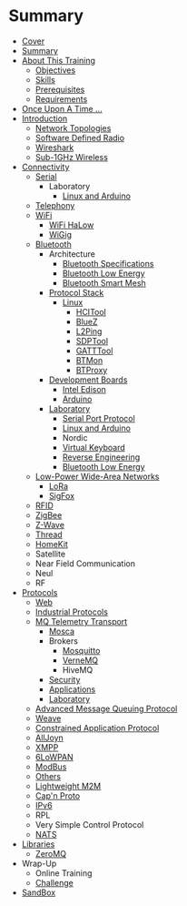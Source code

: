 # Summary

* [Cover](README.md)
* [Summary](SUMMARY.md)
* [About This Training](documentation/AboutThisTraining.md)
  * [Objectives](documentation/Objectives.md)
  * [Skills](documentation/Skills.md)
  * [Prerequisites](documentation/Prerequisites.md)
  * [Requirements](documentation/Requirements.md)
* [Once Upon A Time ...](documentation/OnceUponATime.md)
* [Introduction](documentation/Introduction.md)
  * [Network Topologies](documentation/NetworkTopologies.md)
  * [Software Defined Radio](documentation/SoftwareDefinedRadio.md)
  * [Wireshark](documentation/Wireshark.md)
  * [Sub-1GHz Wireless](documentation/Sub1GhzWireless.md)
* [Connectivity](documentation/Connectivity.md)
  * [Serial](documentation/Serial.md)
    * Laboratory
      * [Linux and Arduino](documentation/SerialLinuxAndArduino.md)
  * [Telephony](documentation/Telephony.md)
  * [WiFi](documentation/WiFi.md)
    * [WiFi HaLow](documentation/WiFiHaLow.md)
    * [WiGig](documentation/WiGig.md)
  * [Bluetooth](documentation/Bluetooth.md)
    * Architecture
      * [Bluetooth Specifications](documentation/BluetoothProfiles.md)
      * [Bluetooth Low Energy](documentation/BluetoothLowEnergy.md)
      * [Bluetooth Smart Mesh](documentation/BluetoothSmartMesh.md)
    * [Protocol Stack](documentation/ProtocolStack.md)
      * [Linux](documentation/BluetoothProtocolStackLinux.md)
        * [HCITool](documentation/LinuxHcitool.md)
        * [BlueZ](documentation/LinuxBluez.md)
        * [L2Ping](documentation/LinuxL2ping.md)
        * [SDPTool](documentation/LinuxSdptool.md)
        * [GATTTool](documentation/LinuxGatttool.md)
        * [BTMon](documentation/LinuxBtmon.md)
        * [BTProxy](documentation/BTProxy.md)
    * [Development Boards](documentation/DevelopmentBoards.md)
      * [Intel Edison](documentation/BluetoothIntelEdison.md)
      * [Arduino](documentation/BluetoothArduino.md)
    * [Laboratory](documentation/laboratory.md)
      * [Serial Port Protocol](documentation/BluetoothSpp.md)
      * [Linux and Arduino](documentation/LinuxAndArduino.md)
      * Nordic
      * [Virtual Keyboard](documentation/BluetoothVirtualKeyboard.md)
      * [Reverse Engineering](documentation/BluetoothReverseEngineering.md)
      * [Bluetooth Low Energy](documentation/BluetoothBluetoothLowEnergy.md)
  * [Low-Power Wide-Area Networks](documentation/Lpwan.md)
    * [LoRa](documentation/LoRa.md)
    * [SigFox](documentation/SigFox.md)
  * [RFID](documentation/RFID.md)
  * [ZigBee](documentation/ZigBee.md)
  * [Z-Wave](documentation/ZWave.md)
  * [Thread](documentation/Thread.md)
  * [HomeKit](documentation/HomeKit.md)
  * Satellite
  * Near Field Communication
  * Neul
  * RF
* [Protocols](documentation/Protocols.md)
  * [Web](documentation/Web.md)
  * [Industrial Protocols](documentation/IndustrialProtocols.md)
  * [MQ Telemetry Transport](documentation/MQTT.md)
    * [Mosca](documentation/Mosca.md)
    * Brokers
      * [Mosquitto](documentation/Mosquitto.md)
      * [VerneMQ](documentation/vernemq.md)
      * HiveMQ
    * [Security](documentation/MqttSecurity.md)
    * [Applications](documentation/MqttApplications.md)
    * [Laboratory](documentation/MqttLaboratory.md)
  * [Advanced Message Queuing Protocol](documentation/AMQP.md)
  * [Weave](documentation/Weave.md)
  * [Constrained Application Protocol](documentation/ConstrainedApplicationProtocol.md)
  * [AllJoyn](documentation/Alljoyn.md)
  * [XMPP](documentation/XMPP.md)
  * [6LoWPAN](documentation/6LowPan.md)
  * [ModBus](documentation/ModBus.md)
  * [Others](documentation/Others.md)
  * [Lightweight M2M](documentation/LightweightM2M.md)
  * [Cap'n Proto](documentation/CapNProto.md)
  * [IPv6](documentation/IPv6.md)
  * RPL
  * Very Simple Control Protocol
  * [NATS](documentation/Nats.md)
* [Libraries](documentation/Libraries.md)
  * [ZeroMQ](documentation/ZeroMq.md)
* Wrap-Up
  * Online Training
  * [Challenge](documentation/Challenge.md)
* [SandBox](documentation/Sandbox.md)

